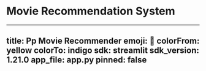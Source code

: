 # Movie Recommendation System
---
title: Pp Movie Recommender
emoji: 🏃
colorFrom: yellow
colorTo: indigo
sdk: streamlit
sdk_version: 1.21.0
app_file: app.py
pinned: false
---
